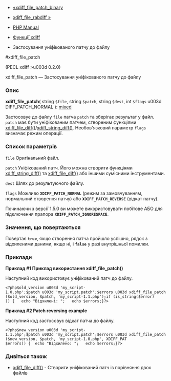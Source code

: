 - [«xdiff_file_patch_binary](function.xdiff-file-patch-binary.md)
- [xdiff_file_rabdiff »](function.xdiff-file-rabdiff.md)

- [PHP Manual](index.md)
- [Функції xdiff](ref.xdiff.md)
- Застосування уніфікованого патчу до файлу

#xdiff_file_patch

(PECL xdiff \>u003d 0.2.0)

xdiff_file_patch — Застосування уніфікованого патчу до файлу

### Опис

**xdiff_file_patch**(
string `$file`,
string `$patch`,
string `$dest`,
int `$flags` u003d DIFF_PATCH_NORMAL
):
[mixed](language.types.declarations.md#language.types.declarations.mixed)

Застосовує до файлу `file` патча `patch` та зберігає результат у файл.
`patch` має бути уніфікованим патчем, створеним функціями
[xdiff_file_diff()](function.xdiff-file-diff.md)/[xdiff_string_diff()](function.xdiff-string-diff.md).
Необов'язковий параметр `flags` визначає режим операції.

### Список параметрів

`file`
Оригінальний файл.

`patch`
Уніфікований патч. Його можна створити функціями
[xdiff_string_diff()](function.xdiff-string-diff.md) та
[xdiff_file_diff()](function.xdiff-file-diff.md) або іншими
сумісними інструментами.

`dest`
Шлях до результуючого файлу.

`flags`
Можливо **`XDIFF_PATCH_NORMAL`** (режим за замовчуванням, нормальний
створення патчу) або **`XDIFF_PATCH_REVERSE`** (відкат патчу).

Починаючи з версії 1.5.0 ви можете використовувати побітове АБО для
підключення прапора **`XDIFF_PATCH_IGNORESPACE`**.

### Значення, що повертаються

Повертає **`true`**, якщо створення патча пройшло успішно, рядок з
відхиленими даними, якщо ні, і **`false`** у разі внутрішньої
помилки.

### Приклади

**Приклад #1 Приклад використання **xdiff_file_patch()****

Наступний код використовує уніфікований патч до файлу.

` <?php$old_version u003d 'my_script-1.0.php';$patch u003d 'my_script.patch';$errors u003d xdiff_file_patch($old_version, $patch, 'my_script-1.1.php');if (is_string($error) )) {   echo "Відхилені:
";   echo $errors;}?> `

**Приклад #2 Patch reversing example**

Наступний код застосовує відкат патча до файлу.

` <?php$new_version u003d 'my_script-1.1.php';$patch u003d 'my_script.patch';$errors u003d xdiff_file_patch($new_version, $patch, 'my_script-1.0.php', XDIFF_PAT $errors)) {  echo "Відхилено:
";   echo $errors;}?> `

### Дивіться також

- [xdiff_file_diff()](function.xdiff-file-diff.md) - Створити
уніфікований патч із порівняння двох файлів
